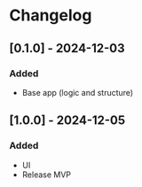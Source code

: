 # Changelog

## [0.1.0] - 2024-12-03

### Added
- Base app (logic and structure)

## [1.0.0] - 2024-12-05

### Added
- UI
- Release MVP